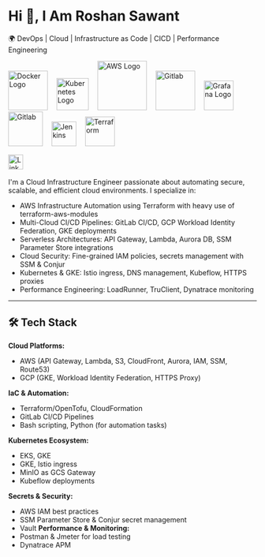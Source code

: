 # Hi 👋, I Am Roshan Sawant
🌍  DevOps | Cloud | Infrastructure as Code | CICD |  Performance Engineering <br>

<img src="https://cdn.worldvectorlogo.com/logos/docker.svg" title="Docker" alt="Docker Logo" width="80"/>&emsp;
<img src="https://cdn.worldvectorlogo.com/logos/kubernets.svg" title="Kubernetes" alt="Kubernetes Logo" width="65"/>&emsp;
<img src="https://cdn.worldvectorlogo.com/logos/aws-2.svg" title="Amazon Web Services" alt="AWS Logo" width="100"/>&emsp;
<img src="https://cdn.worldvectorlogo.com/logos/google-cloud-1.svg" title="Google Cloud" alt="Gitlab" width="80"/>&emsp;
<img src="https://cdn.worldvectorlogo.com/logos/grafana.svg" title="Grafana Logo" alt="Grafana Logo" width="60"/>&emsp;
<img src="https://cdn.worldvectorlogo.com/logos/gitlab.svg" title="Gitlab Logo" alt="Gitlab" width="70"/>&emsp;
<img src="https://cdn.worldvectorlogo.com/logos/jenkins-1.svg" title="Jenkins" alt="Jenkins" width="50"/>&emsp;
<img src="https://cdn.worldvectorlogo.com/logos/terraform-enterprise.svg" title="Terraform" alt="Terraform" width="60"/>&emsp;





<!-- Actual text -->

<a href="https://www.linkedin.com/in/roshan-sawant/"><img src="https://cdn.worldvectorlogo.com/logos/linkedin-icon-2.svg" title="Linkedin" alt="Linkedin Account" width="30"/></a> 
&ensp;<br>

I'm a Cloud Infrastructure Engineer passionate about automating secure, scalable, and efficient cloud environments. I specialize in:

 - AWS Infrastructure Automation using Terraform with heavy use of terraform-aws-modules
 - Multi-Cloud CI/CD Pipelines: GitLab CI/CD, GCP Workload Identity Federation, GKE deployments
 - Serverless Architectures: API Gateway, Lambda, Aurora DB, SSM Parameter Store integrations
 - Cloud Security: Fine-grained IAM policies, secrets management with SSM & Conjur
 - Kubernetes & GKE: Istio ingress, DNS management, Kubeflow, HTTPS proxies
 - Performance Engineering: LoadRunner, TruClient, Dynatrace monitoring
___

## 🛠️ Tech Stack

**Cloud Platforms:**
- AWS (API Gateway, Lambda, S3, CloudFront, Aurora, IAM, SSM, Route53)
- GCP (GKE, Workload Identity Federation, HTTPS Proxy)

**IaC & Automation:**
- Terraform/OpenTofu, CloudFormation
- GitLab CI/CD Pipelines
- Bash scripting, Python (for automation tasks)

**Kubernetes Ecosystem:**
- EKS, GKE
- GKE, Istio ingress
- MinIO as GCS Gateway
- Kubeflow deployments

**Secrets & Security:**
- AWS IAM best practices
- SSM Parameter Store & Conjur secret management
- Vault
**Performance & Monitoring:**
- Postman & Jmeter for load testing
- Dynatrace APM



 

 <br>
<!---
rosawant/rosawant is a ✨ special ✨ repository because its `README.md` (this file) appears on your GitHub profile.
You can click the Preview link to take a look at your changes.
--->
<!---
- 👀 I’m interested in ...
- 🌱 I’m currently learning ...
- 💞️ I’m looking to collaborate on ...
- 📫 How to reach me ...
<br>
--->
